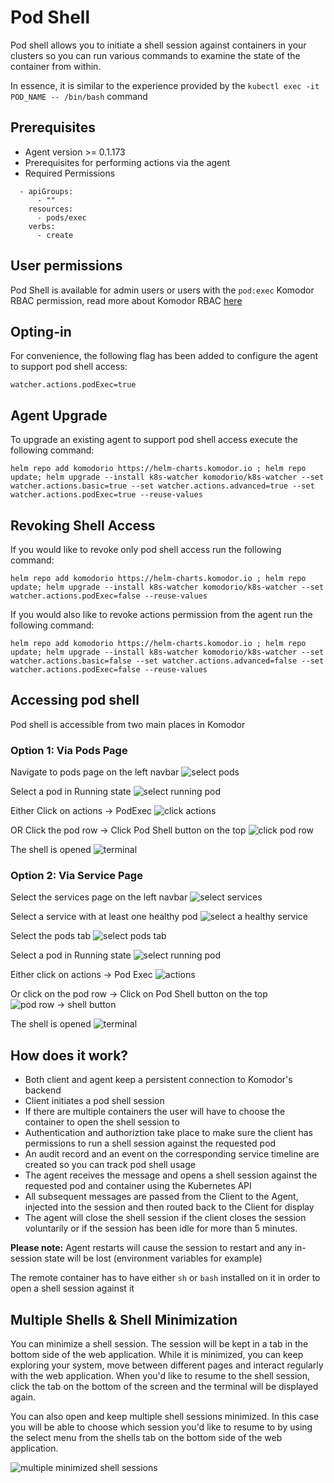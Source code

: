 # Pod Shell

Pod shell allows you to initiate a shell session against containers in your clusters so you can run various commands to examine the state of the container from within.

In essence, it is similar to the experience provided by the `kubectl exec -it POD_NAME -- /bin/bash` command

## Prerequisites

- Agent version >= 0.1.173
- Prerequisites for performing actions via the agent
- Required Permissions

```
  - apiGroups:
      - ""
    resources:
      - pods/exec
    verbs:
      - create
```

## User permissions
Pod Shell is available for admin users or users with the `pod:exec` Komodor RBAC permission, read more about Komodor RBAC [here](https://docs.komodor.com/Learn/RBAC.html)

## Opting-in

For convenience, the following flag has been added to configure the agent to support pod shell access:

`watcher.actions.podExec=true`

## Agent Upgrade

To upgrade an existing agent to support pod shell access execute the following command:

```
helm repo add komodorio https://helm-charts.komodor.io ; helm repo update; helm upgrade --install k8s-watcher komodorio/k8s-watcher --set watcher.actions.basic=true --set watcher.actions.advanced=true --set watcher.actions.podExec=true --reuse-values
```

## Revoking Shell Access

If you would like to revoke only pod shell access run the following command:

```
helm repo add komodorio https://helm-charts.komodor.io ; helm repo update; helm upgrade --install k8s-watcher komodorio/k8s-watcher --set watcher.actions.podExec=false --reuse-values
```

If you would also like to revoke actions permission from the agent run the following command:

```
helm repo add komodorio https://helm-charts.komodor.io ; helm repo update; helm upgrade --install k8s-watcher komodorio/k8s-watcher --set watcher.actions.basic=false --set watcher.actions.advanced=false --set watcher.actions.podExec=false --reuse-values
```

## Accessing pod shell

Pod shell is accessible from two main places in Komodor

### Option 1: Via Pods Page

Navigate to pods page on the left navbar
![select pods](../img/podexec/tour1/1-select-pods.png)

Select a pod in Running state
![select running pod](../img/podexec/tour1/2-select-a-running-pod.png)

Either Click on actions -> PodExec
![click actions](../img/podexec/tour1/3-click-on-action.png)

OR Click the pod row -> Click Pod Shell button on the top
![click pod row](../img/podexec/tour1/3-pod-shell-button.png)

The shell is opened
![terminal](../img/podexec/tour1/4-terminal.png)

### Option 2: Via Service Page

Select the services page on the left navbar
![select services](../img/podexec/tour2/1-select-services.png)

Select a service with at least one healthy pod
![select a healthy service](../img/podexec/tour2/2-select-a-service.png)

Select the pods tab
![select pods tab](../img/podexec/tour2/3-select-pods-tab.png)

Select a pod in Running state
![select running pod](../img/podexec/tour2/4-select-a-running-pod.png)

Either click on actions -> Pod Exec
![actions](../img/podexec/tour2/5-actions-pod-exec.png)

Or click on the pod row -> Click on Pod Shell button on the top
![pod row -> shell button](../img/podexec/tour2/5-pod-shell-button.png)

The shell is opened
![terminal](../img/podexec/tour2/6-terminal.png)

## How does it work?

- Both client and agent keep a persistent connection to Komodor's backend
- Client initiates a pod shell session
- If there are multiple containers the user will have to choose the container to open the shell session to
- Authentication and authoriztion take place to make sure the client has permissions to run a shell session against the requested pod
- An audit record and an event on the corresponding service timeline are created so you can track pod shell usage
- The agent receives the message and opens a shell session against the requested pod and container using the Kubernetes API
- All subsequent messages are passed from the Client to the Agent, injected into the session and then routed back to the Client for display
- The agent will close the shell session if the client closes the session voluntarily or if the session has been idle for more than 5 minutes.

**Please note:** Agent restarts will cause the session to restart and any in-session state will be lost (environment variables for example)

The remote container has to have either `sh` or `bash` installed on it in order to open a shell session against it

## Multiple Shells & Shell Minimization

You can minimize a shell session. The session will be kept in a tab in the bottom side of the web application. While it is minimized, you can keep exploring your system, move between different pages and interact regularly with the web application. When you'd like to resume to the shell session, click the tab on the bottom of the screen and the terminal will be displayed again.

You can also open and keep multiple shell sessions minimized. In this case you will be able to choose which session you'd like to resume to by using the select menu from the shells tab on the bottom side of the web application.

![multiple minimized shell sessions](../img/podexec/multiple-minimized.png)
